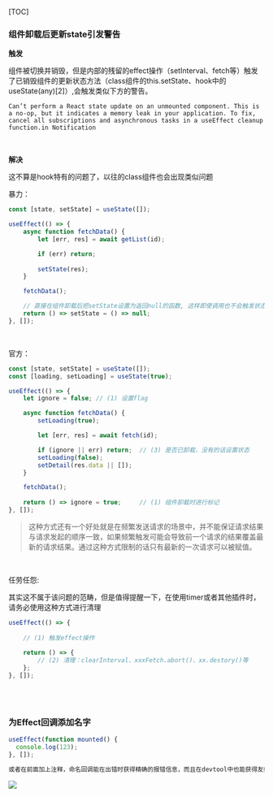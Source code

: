[TOC]

### 组件卸载后更新state引发警告

**触发** 

组件被切换并销毁，但是内部的残留的effect操作（setInterval、fetch等）触发了已销毁组件的更新状态方法（class组件的this.setState、hook中的useState(any)[2]）,会触发类似下方的警告。

```
Can’t perform a React state update on an unmounted component. This is a no-op, but it indicates a memory leak in your application. To fix, cancel all subscriptions and asynchronous tasks in a useEffect cleanup function.in Notification
```

<br>

**解决** 

这不算是hook特有的问题了，以往的class组件也会出现类似问题

暴力：

```js
const [state, setState] = useState([]);

useEffect(() => {
    async function fetchData() {
        let [err, res] = await getList(id);

        if (err) return;
       
        setState(res);
    }

    fetchData();

    // 直接在组件卸载后把setState设置为返回null的函数, 这样即使调用也不会触发状态更新了。
    return () => setState = () => null;
}, []);
```

<br>

官方：

```js
const [state, setState] = useState([]);
const [loading, setLoading] = useState(true);

useEffect(() => {
    let ignore = false;	// (1) 设置flag

    async function fetchData() {
        setLoading(true);

        let [err, res] = await fetch(id);

        if (ignore || err) return;	// (3) 是否已卸载，没有的话设置状态
        setLoading(false);
        setDetail(res.data || []);
    }

    fetchData();
    
    return () => ignore = true;		// (1) 组件卸载时进行标记
}, []);
```

> 这种方式还有一个好处就是在频繁发送请求的场景中，并不能保证请求结果与请求发起的顺序一致，如果频繁触发可能会导致前一个请求的结果覆盖最新的请求结果。通过这种方式限制的话只有最新的一次请求可以被赋值。

<br>

任劳任怨:  

其实这不属于该问题的范畴，但是值得提醒一下，在使用timer或者其他插件时，请务必使用这种方式进行清理

```js
useEffect(() => {
    
    // (1) 触发effect操作
   	
    return () => {
        // (2) 清理：clearInterval、xxxFetch.abort()、xx.destory()等
    };
}, []);
```

<br>
<br>

### 为Effect回调添加名字
```js
useEffect(function mounted() {
  console.log(123);
}, []);

或者在前面加上注释，命名回调能在出错时获得精确的报错信息，而且在devtool中也能获得友好的提示
```
![](./2``[_1~}I4{`}L9GWQ[]8WI.png)


































